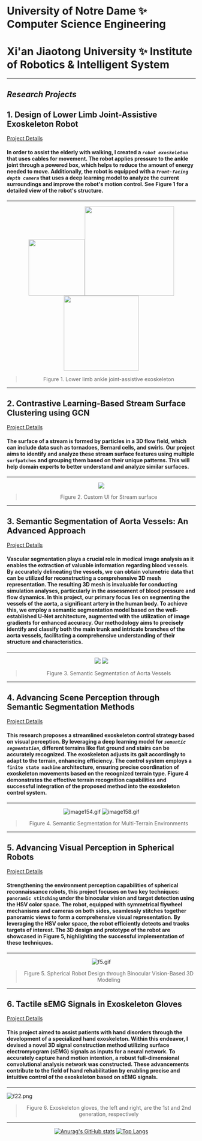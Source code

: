 # University of Notre Dame ✨ Computer Science Engineering
# Xi'an Jiaotong University ✨ Institute of Robotics & Intelligent System
---
## ***Research Projects***
## 1. Design of Lower Limb Joint-Assistive Exoskeleton Robot

[Project Details](https://github.com/adlsn/Lower-limb-ankle-lasso-exoskeleton-robot)

#### In order to assist the elderly with walking, I created a *`robot exoskeleton`* that uses cables for movement. The robot applies pressure to the ankle joint through a powered box, which helps to reduce the amount of energy needed to move. Additionally, the robot is equipped with a *`front-facing depth camera`* that uses a deep learning model to analyze the current surroundings and improve the robot's motion control. See Figure 1 for a detailed view of the robot's structure.
---
<div align='center'>
  
<img src='1.png' width='150'><img src='背面2.png' width='238'><img src='正面1.png' width='200'>

</div> 

<div align='center'>
  
> Figure 1. Lower limb ankle joint-assistive exoskeleton

</div>

---
## 2. Contrastive Learning-Based Stream Surface Clustering using GCN

[Project Details](https://github.com/adlsn/Surf-Patch)

#### The surface of a stream is formed by particles in a 3D flow field, which can include data such as tornadoes, Bernard cells, and swirls. Our project aims to identify and analyze these stream surface features using multiple `surfpatches` and grouping them based on their unique patterns. This will help domain experts to better understand and analyze similar surfaces.
---
<div align='center'>
  
<img src='video.gif'>

</div> 

<div align='center'>
  
> Figure 2. Custom UI for Stream surface

</div>

--- 
## 3. Semantic Segmentation of Aorta Vessels: An Advanced Approach

[Project Details](https://github.com/adlsn/Aorta_Segmentation)

#### Vascular segmentation plays a crucial role in medical image analysis as it enables the extraction of valuable information regarding blood vessels. By accurately delineating the vessels, we can obtain volumetric data that can be utilized for reconstructing a comprehensive 3D mesh representation. The resulting 3D mesh is invaluable for conducting simulation analyses, particularly in the assessment of blood pressure and flow dynamics. In this project, our primary focus lies on segmenting the vessels of the aorta, a significant artery in the human body. To achieve this, we employ a semantic segmentation model based on the well-established U-Net architecture, augmented with the utilization of image gradients for enhanced accuracy. Our methodology aims to precisely identify and classify both the main trunk and intricate branches of the aorta vessels, facilitating a comprehensive understanding of their structure and characteristics.
---
<div align='center'>
  
<img src='Picture3.png'>
<img src='medical_image.png'>

</div> 

<div align='center'>
  
> Figure 3. Semantic Segmentation of Aorta Vessels

</div>

---
## 4. Advancing Scene Perception through Semantic Segmentation Methods

[Project Details](https://github.com/adlsn/Visual-perception-control-project-of-Exoskeleton-Robot)

#### This research proposes a streamlined exoskeleton control strategy based on visual perception. By leveraging a deep learning model for *`semantic segmentation`*, different terrains like flat ground and stairs can be accurately recognized. The exoskeleton adjusts its gait accordingly to adapt to the terrain, enhancing efficiency. The control system employs a `finite state machine` architecture, ensuring precise coordination of exoskeleton movements based on the recognized terrain type. Figure 4 demonstrates the effective terrain recognition capabilities and successful integration of the proposed method into the exoskeleton control system.
---
<div align='center'>
  
![image154.gif](image154.gif) ![image158.gif](image158.gif)
  
</div>

<div align='center'>
  
> Figure 4. Semantic Segmentation for Multi-Terrain Environments

</div>
  
---
## 5. Advancing Visual Perception in Spherical Robots

[Project Details](https://github.com/adlsn/Spherical-robot-machine-vision)

#### Strengthening the environment perception capabilities of spherical reconnaissance robots, this project focuses on two key techniques: `panoramic stitching` under the binocular vision and target detection using the HSV color space. The robot, equipped with symmetrical flywheel mechanisms and cameras on both sides, seamlessly stitches together panoramic views to form a comprehensive visual representation. By leveraging the HSV color space, the robot efficiently detects and tracks targets of interest. The 3D design and prototype of the robot are showcased in Figure 5, highlighting the successful implementation of these techniques.
---
<div align='center'>
  
![f5.gif](f5.gif)

</div>

<div align='center'>
  
> Figure 5. Spherical Robot Design through Binocular Vision-Based 3D Modeling

</div>

---
## 6. Tactile sEMG Signals in Exoskeleton Gloves

[Project Details](https://github.com/adlsn/sEMG-processing-software-design)

#### This project aimed to assist patients with hand disorders through the development of a specialized hand exoskeleton. Within this endeavor, I devised a novel 3D signal construction method utilizing surface electromyogram (sEMG) signals as inputs for a neural network. To accurately capture hand motion intention, a robust full-dimensional convolutional analysis network was constructed. These advancements contribute to the field of hand rehabilitation by enabling precise and intuitive control of the exoskeleton based on sEMG signals.

---
![f22.png](f22.png)

<div align='center'>
  
> Figure 6. Exoskeleton gloves, the left and right, are the 1st and 2nd generation, respectively

</div>
  
---
<div align='center'>
  
[![Anurag's GitHub stats](https://github-readme-stats.vercel.app/api?username=adlsn&theme=radical&count_private=true&hide=stars)](https://github.com/anuraghazra/github-readme-stats)
[![Top Langs](https://github-readme-stats.vercel.app/api/top-langs/?username=adlsn&langs_count=5&hide=C,Assembly&theme=radical)](https://github.com/anuraghazra/github-readme-stats)
  
</div>

<!--
**adlsn/adlsn** is a ✨ _special_ ✨ repository because its `README.md` (this file) appears on your GitHub profile.

Here are some ideas to get you started:

- 🔭 I’m currently working on ...
- 🌱 I’m currently learning ...
- 👯 I’m looking to collaborate on ...
- 🤔 I’m looking for help with ...
- 💬 Ask me about ...
- 📫 How to reach me: ...
- 😄 Pronouns: ...
- ⚡ Fun fact: ...
-->
